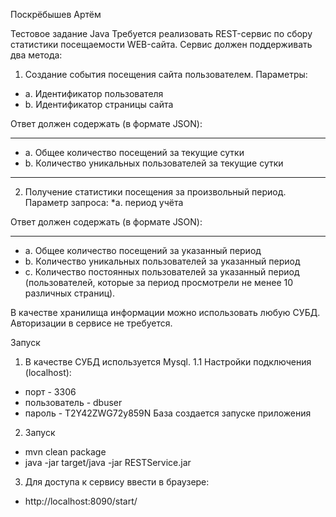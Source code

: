 Поскрёбышев Артём

Тестовое задание Java
Требуется реализовать REST-сервис по сбору статистики посещаемости WEB-сайта.
Сервис должен поддерживать два метода:
1. Создание события посещения сайта пользователем. Параметры:
* a. Идентификатор пользователя
* b. Идентификатор страницы сайта

Ответ должен содержать (в формате JSON):
***
* a. Общее количество посещений за текущие сутки
* b. Количество уникальных пользователей за текущие сутки
***
2. Получение статистики посещения за произвольный период. Параметр запроса:
*a. период учёта

Ответ должен содержать (в формате JSON):
***
* a. Общее количество посещений за указанный период
* b. Количество уникальных пользователей за указанный период
* c. Количество постоянных пользователей за указанный период
(пользователей, которые за период просмотрели не менее 10 различных
страниц).

В качестве хранилища информации можно использовать любую СУБД.
Авторизации в сервисе не требуется.

Запуск

1. В качестве СУБД используется Mysql.
1.1 Настройки подключения (localhost):
  * порт - 3306
  * пользователь - dbuser
  * пароль - T2Y42ZWG72y859N
База создается запуске приложения

2. Запуск
* mvn clean package 
* java -jar target/java -jar RESTService.jar

3. Для доступа к сервису ввести в браузере:
* http://localhost:8090/start/

